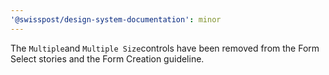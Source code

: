 ```yaml
---
'@swisspost/design-system-documentation': minor
---
```


The `Multiple`and `Multiple Size`controls have been removed from the Form Select stories and the Form Creation guideline.